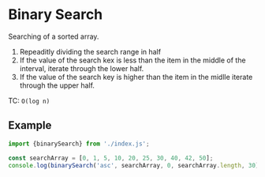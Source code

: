 # Binary Search

Searching of a sorted array. 

1. Repeaditly dividing the search range in half
2. If the value of the search kex is less than the item in the middle of the interval, iterate through the lower half.
3. If the value of the search key is higher than the item in the midlle iterate through the upper half.

TC: ``O(log n)``

## Example

``` javascript
import {binarySearch} from './index.js';

const searchArray = [0, 1, 5, 10, 20, 25, 30, 40, 42, 50];
console.log(binarySearch('asc', searchArray, 0, searchArray.length, 30);
```